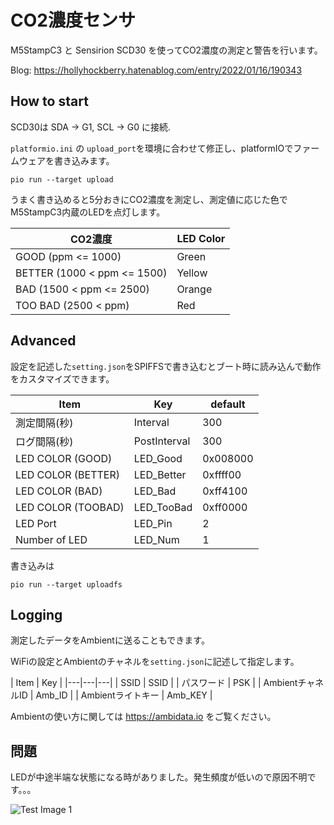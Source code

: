 # CO2濃度センサ

M5StampC3 と Sensirion SCD30 を使ってCO2濃度の測定と警告を行います。  

Blog: https://hollyhockberry.hatenablog.com/entry/2022/01/16/190343 

## How to start

SCD30は SDA -> G1, SCL -> G0 に接続.

```platformio.ini``` の ```upload_port```を環境に合わせて修正し、platformIOでファームウェアを書き込みます。

```
pio run --target upload
```

うまく書き込めると5分おきにCO2濃度を測定し、測定値に応じた色でM5StampC3内蔵のLEDを点灯します。

| CO2濃度 | LED Color |
|---|---|
| GOOD (ppm <= 1000) | Green |
| BETTER (1000 < ppm <= 1500)| Yellow |
| BAD (1500 < ppm <= 2500) | Orange |
| TOO BAD (2500 < ppm) | Red |

## Advanced

設定を記述した```setting.json```をSPIFFSで書き込むとブート時に読み込んで動作をカスタマイズできます。

| Item | Key | default |
|---|---|---|
| 測定間隔(秒) | Interval | 300 |
| ログ間隔(秒) | PostInterval | 300 |
| LED COLOR (GOOD) | LED_Good | 0x008000 |
| LED COLOR (BETTER) | LED_Better | 0xffff00 |
| LED COLOR (BAD) | LED_Bad | 0xff4100 |
| LED COLOR (TOOBAD) | LED_TooBad | 0xff0000 |
| LED Port | LED_Pin | 2 | 
| Number of LED | LED_Num | 1 |

書き込みは

```
pio run --target uploadfs
```


## Logging

測定したデータをAmbientに送ることもできます。

WiFiの設定とAmbientのチャネルを```setting.json```に記述して指定します。

| Item | Key |
|---|---|---|
| SSID | SSID | 
| パスワード | PSK |
| AmbientチャネルID | Amb_ID |
| Ambientライトキー | Amb_KEY |

Ambientの使い方に関しては https://ambidata.io をご覧ください。

## 問題

LEDが中途半端な状態になる時がありました。発生頻度が低いので原因不明です。。。

![Test Image 1](img/led-issue.png)
